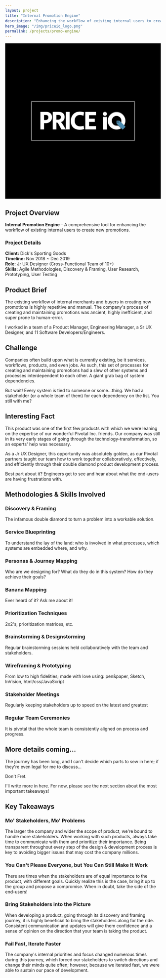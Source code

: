 ```yaml
---
layout: project
title: "Internal Promotion Engine"
description: "Enhancing the workflow of existing internal users to create new promotions."
hero_image: "/img/priceiq_logo.png"
permalink: /projects/promo-engine/
---
```


![Promotion Engine](/img/priceiq_logo.png)

## Project Overview

**Internal Promotion Engine** - A comprehensive tool for enhancing the workflow of existing internal users to create new promotions.

### Project Details

**Client:** Dick's Sporting Goods  
**Timeline:** Nov 2018 ~ Dec 2019  
**Role:** Jr UX Designer (Cross-Functional Team of 10+)  
**Skills:** Agile Methodologies, Discovery & Framing, User Research, Prototyping, User Testing

## Product Brief

The existing workflow of internal merchants and buyers in creating new promotions is highly repetitive and manual. The company's process of creating and maintaining promotions was ancient, highly inefficient, and super prone to human-error.

I worked in a team of a Product Manager, Engineering Manager, a Sr UX Designer, and 11 Software Developers/Engineers.

## Challenge

Companies often build upon what is currently existing, be it services, workflows, products, and even jobs. As such, this set of processes for creating and maintaining promotions had a slew of other systems and processes interdependent to each other. A giant grab bag of system dependencies.

But wait! Every system is tied to someone or some...thing. We had a stakeholder (or a whole team of them) for each dependency on the list. You still with me?

## Interesting Fact

This product was one of the first few products with which we were leaning on the expertise of our wonderful Pivotal Inc. friends. Our company was still in its very early stages of going through the technology-transformation, so an experts' help was necessary.

As a Jr UX Designer, this opportunity was absolutely golden, as our Pivotal partners taught our team how to work together collaboratively, effectively, and efficiently through their double diamond product development process.

Best part about it? Engineers get to see and hear about what the end-users are having frustrations with.

## Methodologies & Skills Involved

### Discovery & Framing
The infamous double diamond to turn a problem into a workable solution.

### Service Blueprinting
To understand the lay of the land: who is involved in what processes, which systems are embedded where, and why.

### Personas & Journey Mapping
Who are we designing for? What do they do in this system? How do they achieve their goals?

### Banana Mapping
Ever heard of it? Ask me about it!

### Prioritization Techniques
2x2's, prioritization matrices, etc.

### Brainstorming & Designstorming
Regular brainstorming sessions held collaboratively with the team and stakeholders.

### Wireframing & Prototyping
From low to high fidelities; made with love using: pen&paper, Sketch, InVision, html/css/JavaScript

### Stakeholder Meetings
Regularly keeping stakeholders up to speed on the latest and greatest

### Regular Team Ceremonies
It is pivotal that the whole team is consistently aligned on process and progress.

## More details coming...

The journey has been long, and I can't decide which parts to sew in here; if they're even legal for me to discuss...

Don't Fret.

I'll write more in here. For now, please see the next section about the most important takeaways!

## Key Takeaways

### Mo' Stakeholders, Mo' Problems
The larger the company and wider the scope of product, we're bound to handle more stakeholders. When working with such products, always take time to communicate with them and prioritize their importance. Being transparent throughout every step of the design & development process is key to avoiding bigger issues that may cost the company millions.

### You Can't Please Everyone, but You Can Still Make It Work
There are times when the stakeholders are of equal importance to the product, with different goals. Quickly realize this is the case, bring it up to the group and propose a compromise. When in doubt, take the side of the end-users!

### Bring Stakeholders into the Picture
When developing a product, going through its discovery and framing journey, it is highly beneficial to bring the stakeholders along for the ride. Consistent communication and updates will give them confidence and a sense of opinion on the direction that your team is taking the product.

### Fail Fast, Iterate Faster
The company's internal priorities and focus changed numerous times during this journey, which forced our stakeholders to switch directions and change their minds quite often; however, because we iterated fast, we were able to sustain our pace of development.